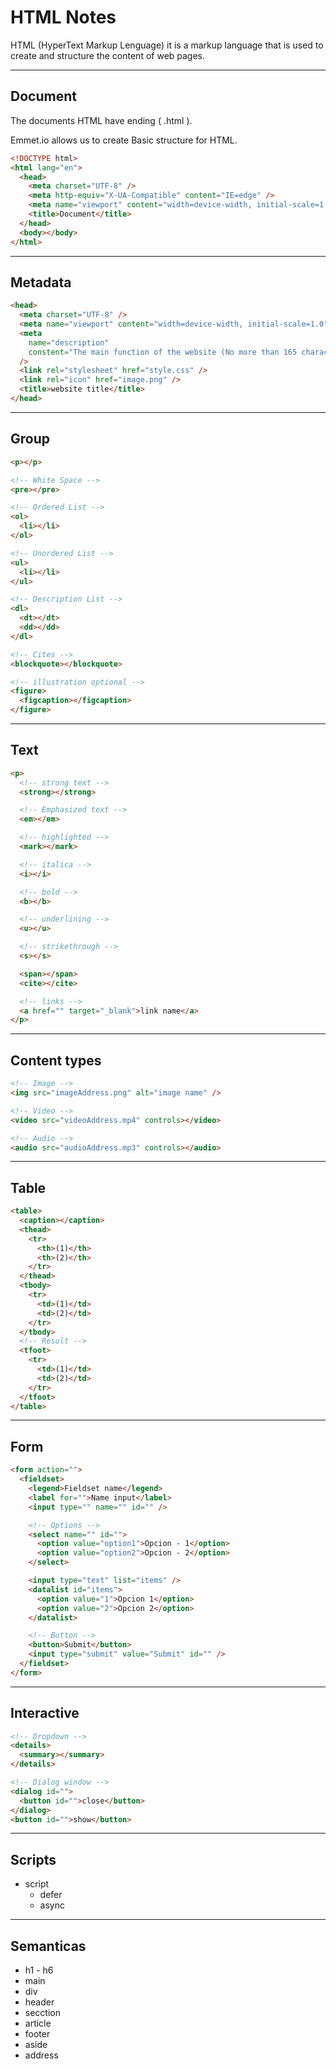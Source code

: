 # HTML Notes

HTML (HyperText Markup Lenguage) it is a markup language that is used to create and structure the content of web pages.

---

## Document

The documents HTML have ending ( .html ).

Emmet.io allows us to create Basic structure for HTML.

```html
<!DOCTYPE html>
<html lang="en">
  <head>
    <meta charset="UTF-8" />
    <meta http-equiv="X-UA-Compatible" content="IE=edge" />
    <meta name="viewport" content="width=device-width, initial-scale=1.0" />
    <title>Document</title>
  </head>
  <body></body>
</html>
```

---

## Metadata

```html
<head>
  <meta charset="UTF-8" />
  <meta name="viewport" content="width=device-width, initial-scale=1.0" />
  <meta
    name="description"
    constent="The main function of the website (No more than 165 character)"
  />
  <link rel="stylesheet" href="style.css" />
  <link rel="icon" href="image.png" />
  <title>website title</title>
</head>
```

---

## Group

```html
<p></p>

<!-- White Space -->
<pre></pre>

<!-- Ordered List -->
<ol>
  <li></li>
</ol>

<!-- Unordered List -->
<ul>
  <li></li>
</ul>

<!-- Description List -->
<dl>
  <dt></dt>
  <dd></dd>
</dl>

<!-- Cites -->
<blockquote></blockquote>

<!-- illustration optional -->
<figure>
  <figcaption></figcaption>
</figure>
```

---

## Text

```html
<p>
  <!-- strong text -->
  <strong></strong>

  <!-- Emphasized text -->
  <em></em>

  <!-- highlighted -->
  <mark></mark>

  <!-- italica -->
  <i></i>

  <!-- bold -->
  <b></b>

  <!-- underlining -->
  <u></u>

  <!-- strikethrough -->
  <s></s>

  <span></span>
  <cite></cite>

  <!-- links -->
  <a href="" target="_blank">link name</a>
</p>
```

---

## Content types

```html
<!-- Image -->
<img src="imageAddress.png" alt="image name" />

<!-- Video -->
<video src="videoAddress.mp4" controls></video>

<!-- Audio -->
<audio src="audioAddress.mp3" controls></audio>
```

---

## Table

```html
<table>
  <caption></caption>
  <thead>
    <tr>
      <th>(1)</th>
      <th>(2)</th>
    </tr>
  </thead>
  <tbody>
    <tr>
      <td>(1)</td>
      <td>(2)</td>
    </tr>
  </tbody>
  <!-- Result -->
  <tfoot>
    <tr>
      <td>(1)</td>
      <td>(2)</td>
    </tr>
  </tfoot>
</table>
```

---

## Form

```html
<form action="">
  <fieldset>
    <legend>Fieldset name</legend>
    <label for="">Name input</label>
    <input type="" name="" id="" />

    <!-- Options -->
    <select name="" id="">
      <option value="option1">Opcion - 1</option>
      <option value="option2">Opcion - 2</option>
    </select>

    <input type="text" list="items" />
    <datalist id="items">
      <option value="1">Opcion 1</option>
      <option value="2">Opcion 2</option>
    </datalist>

    <!-- Button -->
    <button>Submit</button>
    <input type="submit" value="Submit" id="" />
  </fieldset>
</form>
```

---

## Interactive

```html
<!-- Dropdown -->
<details>
  <summary></summary>
</details>

<!-- Dialog window -->
<dialog id="">
  <button id="">close</button>
</dialog>
<button id="">show</button>
```

---

## Scripts

- script
  - defer
  - async

---

## Semanticas

- h1 - h6
- main
- div
- header
- secction
- article
- footer
- aside
- address
